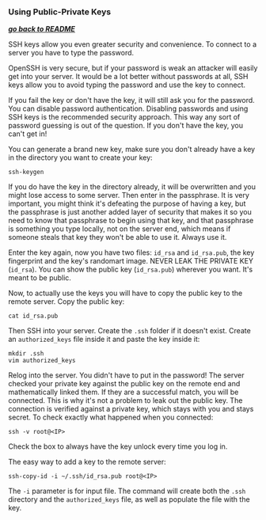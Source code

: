 ### Using Public-Private Keys

[***go back to README***](README.md)  

SSH keys allow you even greater security and convenience. To connect to a
server you have to type the password. 

OpenSSH is very secure, but if your password is weak an attacker will easily
get into your server. It would be a lot better without passwords at all, SSH
keys allow you to avoid typing the password and use the key to connect.

If you fail the key or don't have the key, it will still ask you for the
password. You can disable password authentication. Disabling passwords and
using SSH keys is the recommended security approach. This way any sort of
password guessing is out of the question. If you don't have the key, you can't
get in!

You can generate a brand new key, make sure you don't already have a key in the
directory you want to create your key:

    ssh-keygen

If you do have the key in the directory already, it will be overwritten and you
might lose access to some server. Then enter in the passphrase. It is very
important, you might think it's defeating the purpose of having a key, but the
passphrase is just another added layer of security that makes it so you need to
know that passphrase to begin using that key, and that passphrase is something
you type locally, not on the server end, which means if someone steals that key
they won't be able to use it. Always use it. 

Enter the key again, now you have two files: `id_rsa` and `id_rsa.pub`, the key
fingerprint and the key's randomart image.  NEVER LEAK THE PRIVATE KEY
(`id_rsa`). You can show the public key (`id_rsa.pub`) wherever you want. It's
meant to be public.

Now, to actually use the keys you will have to copy the public key to the
remote server. Copy the public key:

    cat id_rsa.pub 

Then SSH into your server. Create the `.ssh` folder if it doesn't exist. Create
an `authorized_keys` file inside it and paste the key inside it:

    mkdir .ssh 
    vim authorized_keys

Relog into the server. You didn't have to put in the password! The server
checked your private key against the public key on the remote end and
mathematically linked them. If they are a successful match, you will be
connected. This is why it's not a problem to leak out the public key. The
connection is verified against a private key, which stays with you and stays
secret. To check exactly what happened when you connected:

    ssh -v root@<IP>

Check the box to always have the key unlock every time you log in.

The easy way to add a key to the remote server:

    ssh-copy-id -i ~/.ssh/id_rsa.pub root@<IP>

The `-i` parameter is for input file. The command will create both the `.ssh`
directory and the `authorized_keys` file, as well as populate the file with the
key.
